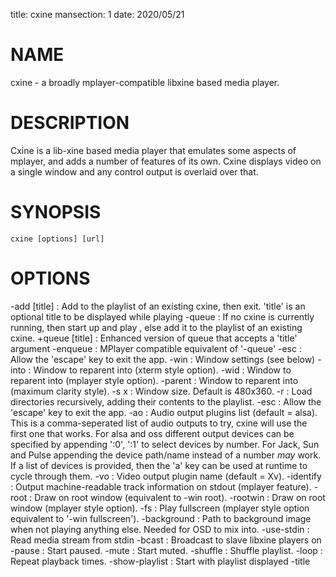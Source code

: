 title: cxine
mansection: 1
date: 2020/05/21


NAME
====

cxine - a broadly mplayer-compatible libxine based media player.


DESCRIPTION
===========

Cxine is a lib-xine based media player that emulates some aspects of mplayer, and adds a number of features of its own. Cxine displays video on a single window and any control output is overlaid over that.


SYNOPSIS
========

	cxine [options] [url]


OPTIONS
=======

-add <url> [title]
 : Add <url> to the playlist of an existing cxine, then exit. 'title' is an optional title to be displayed while playing
-queue <url>
 : If no cxine is currently running, then start up and play <url>, else add it to the playlist of an existing cxine.
+queue <url> [title]
 : Enhanced version of queue that accepts a 'title' argument
-enqueue <url>
 : MPlayer compatible equivalent of '-queue'
-esc
 : Allow the 'escape' key to exit the app.
-win
 : <win id>       Window settings (see below)
-into
 : <win id>       Window to reparent into (xterm style option).
-wid
 : <win id>       Window to reparent into (mplayer style option).
-parent
 : <win id>       Window to reparent into (maximum clarity style).
-s <wid>x<high>
 : Window size. Default is 480x360.
-r
 : Load directories recursively, adding their contents to the playlist.
-esc
 : Allow the 'escape' key to exit the app.
-ao <ao name>
 : Audio output plugins list (default = alsa). This is a comma-seperated list of audio outputs to try, cxine will use the first one that works. For alsa  and oss different output devices can be specified by appending ':0', ':1' to select devices by number. For Jack, Sun and Pulse appending the device path/name instead of a number *may* work. If a list of devices is provided, then the 'a' key can be used at runtime to cycle through them.
-vo <vo name>
 : Video output plugin name (default = Xv).
-identify
 : Output machine-readable track information on stdout (mplayer feature).
-root
 : Draw on root window (equivalent to -win root).
-rootwin
 : Draw on root window (mplayer style option).
-fs
 : Play fullscreen (mplayer style option equivalent to '-win fullscreen').
-background <path>
 : Path to background image when not playing anything else. Needed for OSD to mix into.
-use-stdin
 : Read media stream from stdin
-bcast <port>
 : Broadcast to slave libxine players on <port>
-pause
 : Start paused.
-mute
 : Start muted.
-shuffle
 : Shuffle playlist.
-loop <n>
 : Repeat playback <n> times.
-show-playlist
 : Start with playlist displayed
-title <title>
 : Set title displayed for this track. This argument is positional and must preceede the track it names, so for example 'cxine -title 'title 1' track1.mp4 -title 'title 2' track2.mp4'
-image-time <ms>
 : Number of milliseconds to pause on an image for, until starting to play/display the next track.
-imagems <ms>
 : Number of milliseconds to pause on an image for, until starting to play/display the next track.
-stop_xscreensaver
 : Disable screensaver during playing, re-enable it on exit, or if playback paused.
-screensaver
 : Disable screensaver during playing, re-enable it on exit, or if playback paused.
+screensaver
 : Enable screensaver during playing (use this to turn off 'disable screensaver' if you saved the config).
-ss
 : Disable screensaver during playing, re-enable it on exit, or if playback paused.
-SS
 : Disable screensaver during playing, re-enable it on exit BUT NOT IF PLAYBACK PAUSED.
+ss
 : Enable screensaver during playing.
-persist
 : Don't exit when nothing left to do, wait for commands on stdin.
-quit
 : Exit when nothing left to do (use this if you saved -persist config and want to turn it off)
-slave
 : Mplayer compatible flag, equivalent to '-persist -startms 0'.
-cache <age>
 : Max age of items in the download cache. Number is in seconds, but can be postfixed with 'm' for minutes, 'h' for hours and 'd' for days. e.g. '-cache 10h' means 'cache for ten hours'
-input <path>
 : Path to pipe to read commands from (by default cxine creates a pipe in '~/.cxine/cxine.pipe'). This accepts mplayer compatible form '-input file:<path>'.
-cmd <cmd>
 : Tell cxine to send a command to an already running cxine. Run 'cxine -cmd help' or 'cxine --help cmd' to learn more..
-nowplay <path>
 : Path to pipe to write 'now playing' info to (cxine will create this pipe if it doesn't already exist).
-startms <millisecs>
 : Start playing at <millisecs>'.
-dvd-device <path>
 : Path to DVD device to use (default /dev/dvd)
-dvd-region <n>
 : DVD region num (if dvd player supports this), range 1-8
-dvd-lang <lang>
 : Default language for DVDs
-osd-show
 : Show On Screen Display.
-osd-hide
 : Hide On Screen Display'.
-osd <format>
 : Define format of OSD bar.
-slow
 : Play halfspeed.
-vslow
 : Play quarterspeed.
-loud
 : Play with raised volume.
-vloud
 : Play with maximum volume.
-stream
 : Don't download remote urls in playlists etc. This currently only works for 'http:' (not https:) urls. This allow streaming internet radio urls.
-webcast
 : Implies '-stream', treats playlists as webcast announcement files, only containing one item.
-prefix
 : Append a prefix to a media url. This is mostly used with playlists, where the playlist file just names files, and -prefix is used to point the the directory they're in.
-keygrab
 : Register keygrabs, a comma-separated list of keys. See '-help keygrabs' below.
-helpers <config>
 : Register list of helper apps.
+helpers <config>
 : Prepend to list of helper apps (these helpers will be tried first).
-prio <value>
 : Set process priority in range 0-39 (requires superuser capabilities).
-nice <value>
 : Set process priority with 'nice' semantics (requires superuser capabilities).
-ac <value>
 : Set audio compression. This boosts quiet sounds, lessening the volume range. value is a percent > 100 to multiply quiet sounds by.
-ap <plugins>
 : Comma separated list of audio post processing plugins.
-aplug <plugins>
 : Comma separated list of audio post processing plugins.
-no-video
 : Don't output video (for use in combination with -ap for visualization plugins).
-novideo
 : Don't output video (for use in combination with -ap for visualization plugins).
-bookmark
 : Remember where media left-off playing.
-no-bookmark
 : Don't remember where media left-off playing.
-save-config
 : Save current cxine setup.
-defaults
 : Reset to default config (this will wipe any settings prior on the command line).
-list-extn
 : Print to stdout a list of file extensions supported by this player.
-list-mime
 : Print to stdout a list of mime-types supported by this player.
-version
 : Show program version.
--version
 : Show program version.
-?
 : Show this help.
-help
 : Show this help.
--help
 : Show this help.
--help keys
 : Show keybindings.
--help keygrabs
 : Show help for keygrab config.
--help osd
 : Show help for OSD config.
--help slave
 : Show help for MPlayer-compatible slave mode.
--help plugins
 : List available plugins.



WINDOW SETTINGS 
===============

The -win argument accepts a window-type and an optional comma-separated list of extra settings. Window types are:

none
 : don't open an X11 window
normal
 : normal X11 window (is the default if no type specified)
root
 : output on desktop root window
fullscreen
 : fullscreen window
max
 : fullscreen window
`0x<win id>`
 : the hexidecimal (starting with 0x) id of a window to embed/reparent into
`<win id>` 
 : the decimal id of a window to embed/reparent into

Additional window settings are:

sticky
 : appear on all desktops
iconized
 : start with iconized/minimized window
iconic
 : start with iconized/minimized window
minimized
 : start with iconized/minimized window
min
 : start with iconized/minimized window
shaded
 : start with 'shaded' window (if supported by window manager)
ontop
 : keep above all other windows
above
 : keep above all other windows
below
 : keep below all other windows
stickontop
 : shorthand for sticky,ontop
stickabove
 : shorthand for sticky,ontop
stickbelow
 : shorthand for sticky,below

Examples:

```
  -win fullscreen,min         fullscreen window that's minimized at startup
  -win sticky                 normal window that appears on all desktops
  -win normal,shaded,below    normal window starts shaded and below other windows
  -win 0x1f2bc                embed into window with hexadecimal id 1f2bc
```

When embedding cxine into another application (e.g. a frontend) window ids can be given to '-win' either in hex (with a leading 0x) or in decimal.


BOOKMARKS
=========

By default cxine 'bookmarks' the position in a video if exit is requested, and restarts from that position if the media is played again. This can be disabled with '-no-bookmark' or  '-startms 0'. 


DVD PLAYBACK
============

DVDs can be played using the urls 'dvd://0' to use dvdnav menu screen, or 'dvd://1', 'dvd://2', etc to play a particular track on disk. The particular dvd device to read from can be set with '-dvd-device'.


DOWNLOADS AND REMOTE MEDIA STREAMS
==================================

CXine downloads media using helper apps. Default config will use curl, wget or Twighbright links, elinks, lynx, or snarf, depending on which are found in your path your path. Cxine should be able to accept ftp: ftps: sftp: and smb: urls via curl, but these have not been tested.

You can also use 'ssh:' (not sftp, this actually streams files over ssh) urls if ssh is in your path, although these have to be set up in your '.ssh/config' to auto-login. So, for example the url 'ssh://myhost/home/music/BinaryFinary.mp3' will log into 'myhost' and use ssh to pull the file '/home/music/BinaryFinary.mp3' provided that 'myhost' has been set up in your .config with an ssh key to log in with.

More information about helpers is available with 'cxine --help helpers'

The '-stream' option is intended for use with internet radio, and only works for http:// streams. If '-stream' is supplied then http:// urls will be streamed without being downloaded to the cache directory


XINE BROADCAST
==============

Cxine supports libxine-style broadcast. If the '-bcast' option is used to specify a port then any libxine player (xine, cxine, oxine etc) should be able to connect to it using the url 'slave://<address>:<port> and mirror it's output.


SAVE CONFIGURATION
==================

If '-save-config' is given then cxine will remember the following settings if they are supplied:

```
		-vo, -ao, -ac, -ap, -prefix, -keygrab, -persist/-quit, -bookmark/-no-bookmark, -screensaver/+screensaver, -show-osd/-hide-osd, -background, -input, -cache, -nowplay,  -dvd-device, -dvd-region, -dvd-lang, -helpers
```

-defaults resets the config to default. It will also reset any settings prior to it  on the command-line, so it's best to pass it as the first option. You can set configs to defaults, make some changes, and then save, like this:

```
		cxine -defaults -background myimage.jpg -ao alsa -keygrab media -save
```


On Screen Displays
------------------

CXine supports on-screen-displays at the top and bottom of the screen. These are defined using the `-osd` switch like so:

cxine -osd `top,%t now playing: %T` -osd `bottom,%tP%% %ts/%tl`

The argument of the -osd option is a pair of comma-seperated strings. The first is `top` or `bottom` indicating which area of the screen the OSD should be displayed in. The second is the string to display, with the following printf-style `%` substitutions supported:

```
%%     output '%'
%B      output current stream bitrate
%w      output current stream video width
%h      output current stream video height
%o      output current stream AV offset
%A      output artist of current track
%T      output title of current track
%C      output comment of current track
%v      output audio volume (0-100)
%av     output audio volume (0-100)
%ac     output audio file FourCC
%ab     output audio bitrate
%as     output audio samplerate
%aw     output audio width (compression level)
%Ls     output size of playlist (number of queued tracks)
%Ls     output curr track in playlist being played
%ma     output artist for current track
%mA     output album for current track
%mt     output title of current track
%mT     output title of current track
%mY     output year for current track
%mG     output genre for current track
%mR     output copyright for current track
%mc     output DVD chapter number
%mC     output number of chapters on DVD
%ts     output number of seconds into track
%tS     output seconds into and duration of track as <position>/<track length>
%tl     output length of current track in seconds
%tP     output percent into current track
%tt     output current time in form HH:MM
%tT     output current time in form HH:MM:SS
%td     output current date in form YY/mm/dd
%tD     output current date in form YYYY/mm/dd
%tN     output current date and time in form YYYY/mm/dd HH:MM:SS
%tw     output position in track as HH:MM:SS
%tW     output length of track as HH:MM:SS

```

Onscreen displays only work if there's a video stream for them to mix into. Thus, to have an OSD when playing audio files you should either use the -background option to set a default background image, or use one of the audio post-processing visualizations, or else supply cxine with a .jpeg or .png image as the first `track` to play, and use the `-image-time` or `-imagems` options to cause the next track to start playing after the image is displayed. The image will persist and be the `video` stream for the OSD to mix into.


Playlist OSD
------------

Pressing 'p' brings up the Playlist On Screen Display. This is a simple menu whose cursor is controlled with the arrow keys on the keyboard. Putting the cursor on a particular item and pressing 'enter' will switch playback to that item. Pressing 'u' or 'd' when an item has the cursor on it will move the item up and down in the playlist. Pressing 'delete' or 'backspace' will delete an item from the playlist. Finally pressing 'p' again will dismiss the Playlist OSD.

Load Files OSD
------------

Pressing 'l' brings up the Load Files On Screen Display. This is a simple menu whose cursor is controlled with the arrow keys on the keyboard. Putting the cursor on a particular item and pressing 'enter' will either enter a directory, or add a file to the playlist. Pressing 'delete' or 'backspace' go up one directory level. Pressing 'l' again will dismiss this menu.


Keybindings
-----------

CXine supports the following keys

```
<escape>        exit app (requires -esc command-line option)
<spacebar>      pause playback
<pause>         pause playback
<home>          seek to start of playback
<end>           seek to near end of playback
<enter>         next item in playlist
<left arrow>    seek back 10 seconds
                shift: previous item in playlist
                ctrl: step back (not frame accurate like ctrl-right)
<right arrow>   seek forward 10 seconds
                shift: next item in playlist
                ctrl: single-step 1-frame forwards
<page up>       forward dvd chapter 
<page down>     back dvd chapter 
+ (or '=')      increase volume
                shift: increase audio compression
- (or '_')      decrease volume
                shift: decrease audio compression
l               display 'load files' menu
m               mute
o               toggle online display
p               display playlist menu
f               toggle 'fast' playback (4*speed, no sound)
s               toggle 'slow' playback (1/4 speed, no sound)
<tab>           toggle between 'raised' and 'lowered' window modes
                ctrl: toggle 'shaded' window mode (if supported by window-manager)
<delete>        reset window to 'normal' mode. (turns off 'above', 'below' and 'shaded' modes)
.               reset window to 'normal' mode. (turns off 'above', 'below' and 'shaded' modes)
<               prev item in playlist
>               next item in playlist
1,2,3...        seek to n*10 percent (so 5 seeks to 50% of stream)


The '+' and '-' keys represent a departure from mplayer. On the keypad they work as expected, with the 'shift' modifier alowing change of audio compression. However, on UK keyboards you have to press shift to get '+' on the non-keypad part of the keyboard. This creates confusion. Hence on the normal keyboard '=' and '-' change volume up and down, and their shifted versions '_' and '+' alter audio compression.

The following keys on 'internet' or 'media' keyboards are supported

```
<play>
<stop>
<pause playback>
<next>
<previous>
<volume up>     with 'shift' causes a larger increase
<volume down>   with 'shift' causes a larger decrease
<volume mute>

```


Keygrabs
--------

CXine can grab keys for its exclusive use, meaning that that those keystrokes will be sent to it regardless of what window currently has input focus. Keygrabs are supplied to the program in a comma-seperated list after the `-keygrab` option. Recognized key names are either alphanumeric characters and punctuation, or the following names:

```
up, down, left, right       arrow keys
pgup, pgdn, home, end       page-up, page-down, home and end keys
pgup, pgdn, home, end       page-up, page-down, home and end keys
ins, del                    insert and delete keys
vup, vdown, mute            volume up, down and mute keys found on 'internet' keyboards
stop, play, next, prev      playback keys found on 'internet' keyboards
vpause                      media pause key found on 'internet' keyboards
```

CXine also supports the following 'group' names that grab groups of keys:
```
arrow                       left right up down
volume                      vup, vdown, mute
page                        pgup, pgdn
nav                         left, right, up, down, pgup, pgdn, home, end
media                       vup, vdown, mute, stop, play, prev, next, vpause
keypad                      up, down, left, right pgup, pgdn, home, end, +, -
```

All key and group names can have a modifier prepended. Available modifiers are `shift-`, `cntrl-` and `alt-`. If a key-modifier pair isn`t bound to an action, then cxine will treat the key as though it had no modifier. Thus `alt-o` can be bound to turn OSD display on-and-off without depriving other programs of use of the `o` key.

